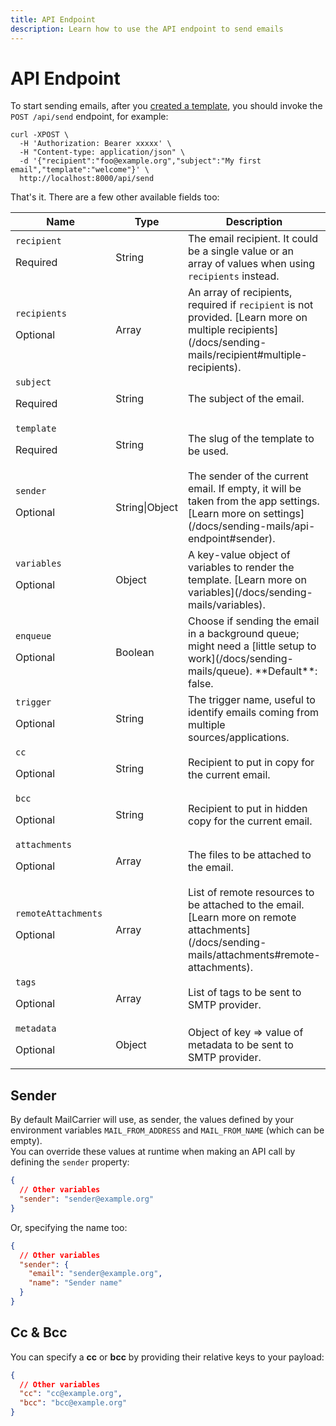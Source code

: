 ```yaml
---
title: API Endpoint
description: Learn how to use the API endpoint to send emails
---
```


# API Endpoint

To start sending emails, after you [created a template](/docs/getting-started/your-first-template), you should invoke the `POST /api/send` endpoint, for example:

```shell
curl -XPOST \
  -H 'Authorization: Bearer xxxxx' \
  -H "Content-type: application/json" \
  -d '{"recipient":"foo@example.org","subject":"My first email","template":"welcome"}' \
  http://localhost:8000/api/send
```

That's it. There are a few other available fields too:

<table>
  <thead>
    <tr>
      <th>Name</th>
      <th>Type</th>
      <th>Description</th>
    </tr>
  </thead>
  <tbody>
    <tr>
      <td width="150px">
        <code>recipient</code>
        <p class="text-xs text-red-500 mt-1">Required</p>
      </td>
      <td>String</td>
      <td>The email recipient. It could be a single value or an array of values when using <code>recipients</code> instead.</td>
    </tr>
    <tr>
      <td>
        <code>recipients</code>
        <p class="text-xs text-slate-400 mt-1 italic">Optional</p>
      </td>
      <td>Array</td>
      <td>An array of recipients, required if <code>recipient</code> is not provided. [Learn more on multiple recipients](/docs/sending-mails/recipient#multiple-recipients).</td>
    </tr>
    <tr>
      <td>
        <code>subject</code>
        <p class="text-xs text-red-500 mt-1">Required</p>
      </td>
      <td>String</td>
      <td>The subject of the email.</td>
    </tr>
    <tr>
      <td>
        <code>template</code>
        <p class="text-xs text-red-500 mt-1">Required</p>
      </td>
      <td>String</td>
      <td>The slug of the template to be used.</td>
    </tr>
    <tr>
      <td>
        <code>sender</code>
        <p class="text-xs text-slate-400 mt-1 italic">Optional</p>
      </td>
      <td>String|Object</td>
      <td>The sender of the current email. If empty, it will be taken from the app settings. [Learn more on settings](/docs/sending-mails/api-endpoint#sender).</td>
    </tr>
    <tr>
      <td>
        <code>variables</code>
        <p class="text-xs text-slate-400 mt-1 italic">Optional</p>
      </td>
      <td>Object</td>
      <td>A key-value object of variables to render the template. [Learn more on variables](/docs/sending-mails/variables).</td>
    </tr>
    <tr>
      <td>
        <code>enqueue</code>
        <p class="text-xs text-slate-400 mt-1 italic">Optional</p>
      </td>
      <td>Boolean</td>
      <td>Choose if sending the email in a background queue; might need a [little setup to work](/docs/sending-mails/queue). **Default**: false.</td>
    </tr>
    <tr>
      <td>
        <code>trigger</code>
        <p class="text-xs text-slate-400 mt-1 italic">Optional</p>
      </td>
      <td>String</td>
      <td>The trigger name, useful to identify emails coming from multiple sources/applications.</td>
    </tr>
    <tr>
      <td>
        <code>cc</code>
        <p class="text-xs text-slate-400 mt-1 italic">Optional</p>
      </td>
      <td>String</td>
      <td>Recipient to put in copy for the current email.</td>
    </tr>
    <tr>
      <td>
        <code>bcc</code>
        <p class="text-xs text-slate-400 mt-1 italic">Optional</p>
      </td>
      <td>String</td>
      <td>Recipient to put in hidden copy for the current email.</td>
    </tr>
    <tr>
      <td>
        <code>attachments</code>
        <p class="text-xs text-slate-400 mt-1 italic">Optional</p>
      </td>
      <td>Array</td>
      <td>The files to be attached to the email.</td>
    </tr>
    <tr>
      <td>
        <code>remoteAttachments</code>
        <p class="text-xs text-slate-400 mt-1 italic">Optional</p>
      </td>
      <td>Array</td>
      <td>List of remote resources to be attached to the email. [Learn more on remote attachments](/docs/sending-mails/attachments#remote-attachments).</td>
    </tr>
    <tr>
      <td>
        <code>tags</code>
        <p class="text-xs text-slate-400 mt-1 italic">Optional</p>
      </td>
      <td>Array</td>
      <td>List of tags to be sent to SMTP provider.</td>
    </tr>
    <tr>
      <td>
        <code>metadata</code>
        <p class="text-xs text-slate-400 mt-1 italic">Optional</p>
      </td>
      <td>Object</td>
      <td>Object of key => value of metadata to be sent to SMTP provider.</td>
    </tr>
  </tbody>
</table>

## Sender

By default MailCarrier will use, as sender, the values defined by your environment variables `MAIL_FROM_ADDRESS` and `MAIL_FROM_NAME` (which can be empty).  
You can override these values at runtime when making an API call by defining the `sender` property:

```json
{
  // Other variables
  "sender": "sender@example.org"
}
```

Or, specifying the name too:

```json
{
  // Other variables
  "sender": {
    "email": "sender@example.org",
    "name": "Sender name"
  }
}
```

## Cc & Bcc

You can specify a **cc** or **bcc** by providing their relative keys to your payload:

```json
{
  // Other variables
  "cc": "cc@example.org",
  "bcc": "bcc@example.org"
}
```
